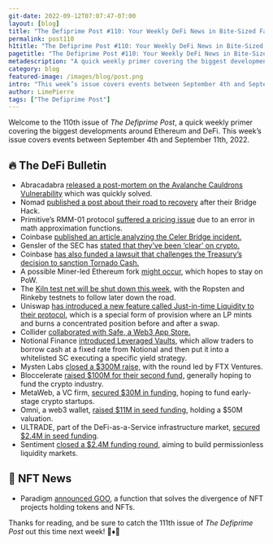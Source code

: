 ```yaml
---
git-date: 2022-09-12T07:07:47-07:00
layout: [blog]
title: "The Defiprime Post #110: Your Weekly DeFi News in Bite-Sized Fashion"
permalink: post110
h1title: "The Defiprime Post #110: Your Weekly DeFi News in Bite-Sized Fashion"
pagetitle: "The Defiprime Post #110: Your Weekly DeFi News in Bite-Sized Fashion"
metadescription: "A quick weekly primer covering the biggest developments around Ethereum and DeFi. This week’s issue covers events between September 4th and September 11th, 2022"
category: blog
featured-image: /images/blog/post.png
intro: "This week’s issue covers events between September 4th and September 11th, 2022"
author: LimePierre
tags: ["The Defiprime Post"]
---
```


Welcome to the 110th issue of _The Defiprime Post_, a quick weekly primer covering the biggest developments around Ethereum and DeFi. This week’s issue covers events between September 4th and September 11th, 2022.

## 🔥 The DeFi Bulletin

- Abracadabra [released a post-mortem on the Avalanche Cauldrons Vulnerability](https://mirror.xyz/0x5744b051845B62D6f5B6Db095cc428bCbBBAc6F9/zRO5HegkDEHG1NEnM3h-am79Pf5RlERhHNsiI1CiFts) which was quickly solved.
- Nomad [published a post about their road to recovery](https://medium.com/nomad-xyz-blog/the-road-to-recovery-6abe5eec8ff1) after their Bridge Hack.
- Primitive’s RMM-01 protocol [suffered a pricing issue](https://primitive.xyz/blog/rmm-01-math-approximation-error) due to an error in math approximation functions.
- Coinbase [published an article analyzing the Celer Bridge incident.](https://blog.coinbase.com/celer-bridge-incident-analysis-895a9fc77e57)
- Gensler of the SEC has [stated that they’ve been ‘clear’ on crypto.](https://www.theblock.co/post/168600/gensler-sec-has-been-clear-on-cryptocurrencies)
- Coinbase [has also funded a lawsuit that challenges the Treasury’s decision to sanction Tornado Cash.](https://blog.coinbase.com/defending-privacy-in-crypto-e09db33dece8)
- A possible Miner-led Ethereum fork [might occur](https://www.theblock.co/post/168007/the-merge-a-look-at-the-miner-led-ethereum-fork-that-might-happen), which hopes to stay on PoW.
- The [Kiln test net will be shut down this week](https://blog.ethereum.org/2022/09/09/kiln-shutdown), with the Ropsten and Rinkeby testnets to follow later down the road.
- Uniswap [has introduced a new feature called Just-in-time Liquidity to their protocol,](https://uniswap.org/blog/jit-liquidity) which is a special form of provision where an LP mints and burns a concentrated position before and after a swap.
- Collider [collaborated with Safe, a Web3 App Store.](https://medium.com/colliderventures/safe-web3s-app-store-ab851e947ae9?s=35)
- Notional Finance [introduced Leveraged Vaults](https://blog.notional.finance/introducing-leveraged-vaults/?s=35), which allow traders to borrow cash at a fixed rate from Notional and then put it into a whitelisted SC executing a specific yield strategy.
- Mysten Labs [closed a \$300M raise,](https://www.theblock.co/post/168532/mysten-labs-sui-blockchain-fundraise-ftx-ventures) with the round led by FTX Ventures.
- Bloccelerate [raised \$100M for their second fund,](https://www.coindesk.com/business/2022/09/09/crypto-focused-venture-firm-bloccelerate-is-raising-100m-for-second-fund/) generally hoping to fund the crypto industry.
- MetaWeb, a VC firm, [secured \$30M in funding,](https://www.coindesk.com/business/2022/09/08/venture-capital-firm-metaweb-raises-30m-for-early-stage-crypto-startups/) hoping to fund early-stage crypto startups.
- Omni, a web3 wallet, [raised \$11M in seed funding,](https://www.theblock.co/post/168262/web3-wallet-omni-raises-11-million-in-seed-funding-at-a-50-million-valuation) holding a \$50M valuation.
- ULTRADE, part of the DeFi-as-a-Service infrastructure market, [secured \$2.4M in seed funding](https://www.globenewswire.com/news-release/2022/09/06/2510743/0/en/ULTRADE-a-Pioneer-in-the-Emerging-DeFi-as-a-Service-infrastructure-Market-Receives-2-4M-Seed-Funding.html).
- Sentiment [closed a \$2.4M funding round,](https://medium.com/@sentimentxyz/sentiment-raises-2-4m-to-build-permissionless-liquidity-markets-23da1c978c52) aiming to build permissionless liquidity markets.

## 💎 NFT News

- Paradigm [announced GOO](https://www.paradigm.xyz/2022/09/goo?s=35), a function that solves the divergence of NFT projects holding tokens and NFTs.

Thanks for reading, and be sure to catch the 111th issue of _The Defiprime Post_ out this time next week! 👋♦️👋
